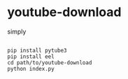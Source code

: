 # youtube-download
simply

```batch

pip install pytube3
pip install eel
cd path/to/youtube-download
python index.py
```

